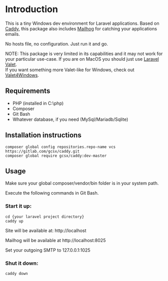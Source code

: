 # Introduction
This is a tiny Windows dev environment for Laravel applications.  Based on [Caddy](https://caddyserver.com/), 
this package also includes [Mailhog](https://github.com/mailhog/MailHog) for catching your applications emails.  

No hosts file, no configuration.  Just run it and go.

NOTE: This package is very limited in its capabilities and it may not work for your
particular use-case.  If you are on MacOS you should just use [Laravel Valet](https://laravel.com/docs/5.4/valet).  
If you want something more Valet-like for Windows, check out [Valet4Windows](https://github.com/vitr/valet4windows).

## Requirements
- PHP (installed in C:\php)
- Composer
- Git Bash
- Whatever database, if you need (MySql/Mariadb/Sqlite)

## Installation instructions
```
composer global config repositories.repo-name vcs https://gitlab.com/gcsx/caddy.git
composer global require gcsx/caddy:dev-master
```

## Usage
Make sure your global composer/vendor/bin folder is in your system path.

Execute the following commands in Git Bash.

### Start it up:
```
cd {your laravel project directory}
caddy up
```

Site will be available at:
http://localhost

Mailhog will be available at http://localhost:8025

Set your outgoing SMTP to 127.0.0.1:1025

### Shut it down:
```
caddy down
```
